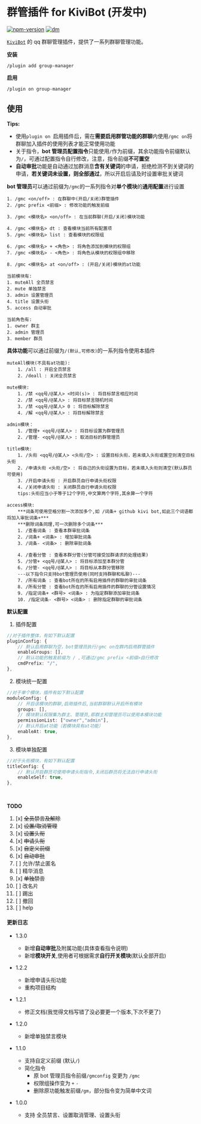 # 群管插件 for KiviBot (开发中)

[![npm-version](https://img.shields.io/npm/v/kivibot-plugin-group-manager?color=527dec&label=kivibot-plugin-group-manager&style=flat-square)](https://npm.im/kivibot-plugin-group-manager)
[![dm](https://shields.io/npm/dm/kivibot-plugin-group-manager?style=flat-square)](https://npm.im/kivibot-plugin-group-manager)

[`KiviBot`](https://beta.kivibot.com) 的 qq 群聊管理插件，提供了一系列群聊管理功能。

**安装**

```shell
/plugin add group-manager
```

**启用**

```shell
/plugin on group-manager
```

## 使用

**Tips:**

-   使用`plugin on `启用插件后，需在**需要启用群管功能的群聊**内使用`/gmc on`将群聊加入插件的使用列表才能正常使用功能
-   关于指令，**bot 管理员配置指令**只能使用`/`作为前缀，其余功能指令前缀默认为`/`，可通过配置指令自行修改，注意，指令前缀**不可置空**
-   **自动审批**功能是自动通过加群消息**含有关键词**的申请，拒绝检测不到关键词的申请，**若关键词未设置，则全部通过**，所以开启后请及时设置审批关键词

**bot 管理员**可以通过前缀为`/gmc`的一系列指令对**单个模块**的**通用配置**进行设置

```shell
1. /gmc <on/off> : 在群聊中(开启/关闭)群管插件
2. /gmc prefix <前缀> : 修改功能的触发前缀

3. /gmc <模块名> <on/off> : 在当前群聊(开启/关闭)模块功能

4. /gmc <模块名> dt : 查看模块当前所有配置项
5. /gmc <模块名> list : 查看模块的权限组

6. /gmc <模块名> + <角色> : 将角色添加到模块的权限组
7. /gmc <模块名> - <角色> : 将角色从模块的权限组中移除

8. /gmc <模块名> at <on/off> : (开启/关闭)模块的at功能

当前模块有:
1. muteAll 全员禁言
2. mute 单独禁言
3. admin 设置管理员
4. title 设置头衔
5. access 自动审批

当前角色有:
1. owner 群主
2. admin 管理员
3. member 群员
```

**具体功能**可以通过前缀为`/(默认,可修改)`的一系列指令使用本插件

```shell
muteAll模块(不具有at功能):
	1. /all : 开启全员禁言
	2. /deall : 关闭全员禁言

mute模块:
	1. /禁 <qq号/@某人> <时间(s)> : 将目标禁言相应时间
	2. /禁 <qq号/@某人> : 将目标禁言随机时间
	3. /禁 <qq号/@某人> 0 : 将目标解除禁言
	4. /解 <qq号/@某人> : 将目标解除禁言

admin模块：
	1. /管理+ <qq号/@某人> : 将目标设置为群管理员
	2. /管理- <qq号/@某人> : 取消目标的群管理员

title模块:
	1. /头衔 <qq号/@某人> <头衔/空> : 设置目标头衔，若未填入头衔或置空则清空目标头衔
	2. /申请头衔 <头衔/空> : 将自己的头衔设置为目标，若未填入头衔则清空(默认群员可使用)
	3. /开启申请头衔 : 开启群员自行申请头衔权限
	4. /关闭申请头衔 : 关闭群员自行申请头衔权限
	tips:头衔应当小于等于12个字符,中文算两个字符,其余算一个字符

access模块:
	***词条可使用空格分割一次添加多个,如 /词条+ github kivi bot,如此三个词语都将加入审批词条+***
	***删除词条同理,可一次删除多个词条***
	1. /查看词条 : 查看本群审批词条
	2. /词条+ <词条> : 增加审批词条
	3. /词条- <词条> : 删除审批词条

	4. /查看分管 : 查看本群分管(分管可接受加群请求的处理结果)
	5. /分管+ <qq号/@某人> : 将目标添加至本群分管
	6. /分管- <qq号/@某人> : 将目标从本群分管移除
	---以下指令只支持bot管理员使用(同时支持群聊和私聊)---
	7. /所有词条 : 查看bot所在的所有启用插件的群聊的审批词条
	8. /所有分管 : 查看bot所在的所有启用插件的群聊的分管设置情况
	9. /指定词条+ <群号> <词条> : 为指定群聊添加审批词条
	10. /指定词条- <群号> <词条> : 删除指定群聊的审批词条

```

**默认配置**

1. 插件配置

```typescript
//对于插件整体，有如下默认配置
pluginConfig: {
    // 默认启用群聊为空，bot管理员执行/gmc on在群内启用群管插件
    enableGroups: [],
    // 默认功能的触发前缀为 / ,可通过/gmc prefix <前缀>自行修改
    cmdPrefix: "/",
},
```

2. 模块统一配置

```typescript
//对于单个模块，插件有如下默认配置
moduleConfig: {
    // 开启该模块的群聊,启用插件后,当前群聊默认开启所有模块
    groups: [],
    // 模块默认权限集为群主、管理员,即群主和管理员可以使用本模块功能
    permissionList: ["owner","admin"],
    // 默认开启at功能（若模块具有at功能）
    enableAt: true,
},
```

3. 模块单独配置

```typescript
//对于头衔模块，有如下默认配置
titleConfig: {
    // 默认开启群员可使用申请头衔指令,关闭后群员将无法自行申请头衔
    enableSelf: true,
},
```

​

**TODO**

1. [x] ~~全员禁言及解除~~
2. [x] ~~设置/取消管理~~
3. [x] ~~设置头衔~~
4. [x] ~~申请头衔~~
5. [x] ~~自定义前缀~~
6. [x] ~~自动审批~~
7. [ ] 允许/禁止匿名
8. [ ] 精华消息
9. [x] ~~单独禁言~~
10. [ ] 改名片
11. [ ] 踢出
12. [ ] 撤回
13. [ ] help

#### 更新日志

-   1.3.0
    -   新增**自动审批**及附属功能(具体查看指令说明)
    -   新增**模块开关**,使用者可根据需求**自行开关模块**(默认全部开启)
-   1.2.2
    -   新增申请头衔功能
    -   重构项目结构
-   1.2.1
    -   修正文档(我觉得文档写错了没必要更一个版本,下次不更了)
-   1.2.0
    -   新增单独禁言模块
-   1.1.0

    -   支持自定义前缀 (默认`/`)
    -   简化指令
        -   原 bot 管理员指令前缀`/gmconfig` 变更为 `/gmc`
        -   权限组操作变为 `+` `-`
        -   删除原功能触发前缀`/gm`，部分指令变为简单中文词

-   1.0.0
    -   支持 全员禁言、设置取消管理、设置头衔

